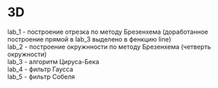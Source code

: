 # 3D
lab_1 - построение отрезка по методу Брезенхема (доработанное построение прямой в lab_3 выделено в фенкцию line) </br>
lab_2 - построение окружнности по методу Брезенхема (четверть окружности) </br>
lab_3 - алгоритм Цируса-Бека </br>
lab_4 - фильтр Гаусса  </br>
lab_5 - фильтр Собеля

